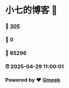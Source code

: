 # 小七的博客 :link:  
### :page_facing_up: [305](/tag.html) 
### :speech_balloon: 0 
### :hibiscus: 85296 
### :alarm_clock: 2025-04-29 11:00:01 
### Powered by :heart: [Gmeek](https://github.com/Meekdai/Gmeek)
